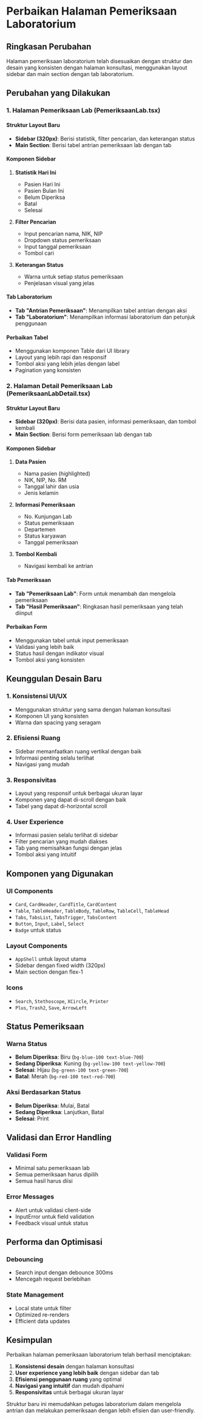 # Perbaikan Halaman Pemeriksaan Laboratorium

## Ringkasan Perubahan

Halaman pemeriksaan laboratorium telah disesuaikan dengan struktur dan desain yang konsisten dengan halaman konsultasi, menggunakan layout sidebar dan main section dengan tab laboratorium.

## Perubahan yang Dilakukan

### 1. Halaman Pemeriksaan Lab (PemeriksaanLab.tsx)

#### Struktur Layout Baru
- **Sidebar (320px)**: Berisi statistik, filter pencarian, dan keterangan status
- **Main Section**: Berisi tabel antrian pemeriksaan lab dengan tab

#### Komponen Sidebar
1. **Statistik Hari Ini**
   - Pasien Hari Ini
   - Pasien Bulan Ini
   - Belum Diperiksa
   - Batal
   - Selesai

2. **Filter Pencarian**
   - Input pencarian nama, NIK, NIP
   - Dropdown status pemeriksaan
   - Input tanggal pemeriksaan
   - Tombol cari

3. **Keterangan Status**
   - Warna untuk setiap status pemeriksaan
   - Penjelasan visual yang jelas

#### Tab Laboratorium
- **Tab "Antrian Pemeriksaan"**: Menampilkan tabel antrian dengan aksi
- **Tab "Laboratorium"**: Menampilkan informasi laboratorium dan petunjuk penggunaan

#### Perbaikan Tabel
- Menggunakan komponen Table dari UI library
- Layout yang lebih rapi dan responsif
- Tombol aksi yang lebih jelas dengan label
- Pagination yang konsisten

### 2. Halaman Detail Pemeriksaan Lab (PemeriksaanLabDetail.tsx)

#### Struktur Layout Baru
- **Sidebar (320px)**: Berisi data pasien, informasi pemeriksaan, dan tombol kembali
- **Main Section**: Berisi form pemeriksaan lab dengan tab

#### Komponen Sidebar
1. **Data Pasien**
   - Nama pasien (highlighted)
   - NIK, NIP, No. RM
   - Tanggal lahir dan usia
   - Jenis kelamin

2. **Informasi Pemeriksaan**
   - No. Kunjungan Lab
   - Status pemeriksaan
   - Departemen
   - Status karyawan
   - Tanggal pemeriksaan

3. **Tombol Kembali**
   - Navigasi kembali ke antrian

#### Tab Pemeriksaan
- **Tab "Pemeriksaan Lab"**: Form untuk menambah dan mengelola pemeriksaan
- **Tab "Hasil Pemeriksaan"**: Ringkasan hasil pemeriksaan yang telah diinput

#### Perbaikan Form
- Menggunakan tabel untuk input pemeriksaan
- Validasi yang lebih baik
- Status hasil dengan indikator visual
- Tombol aksi yang konsisten

## Keunggulan Desain Baru

### 1. Konsistensi UI/UX
- Menggunakan struktur yang sama dengan halaman konsultasi
- Komponen UI yang konsisten
- Warna dan spacing yang seragam

### 2. Efisiensi Ruang
- Sidebar memanfaatkan ruang vertikal dengan baik
- Informasi penting selalu terlihat
- Navigasi yang mudah

### 3. Responsivitas
- Layout yang responsif untuk berbagai ukuran layar
- Komponen yang dapat di-scroll dengan baik
- Tabel yang dapat di-horizontal scroll

### 4. User Experience
- Informasi pasien selalu terlihat di sidebar
- Filter pencarian yang mudah diakses
- Tab yang memisahkan fungsi dengan jelas
- Tombol aksi yang intuitif

## Komponen yang Digunakan

### UI Components
- `Card`, `CardHeader`, `CardTitle`, `CardContent`
- `Table`, `TableHeader`, `TableBody`, `TableRow`, `TableCell`, `TableHead`
- `Tabs`, `TabsList`, `TabsTrigger`, `TabsContent`
- `Button`, `Input`, `Label`, `Select`
- `Badge` untuk status

### Layout Components
- `AppShell` untuk layout utama
- Sidebar dengan fixed width (320px)
- Main section dengan flex-1

### Icons
- `Search`, `Stethoscope`, `XCircle`, `Printer`
- `Plus`, `Trash2`, `Save`, `ArrowLeft`

## Status Pemeriksaan

### Warna Status
- **Belum Diperiksa**: Biru (`bg-blue-100 text-blue-700`)
- **Sedang Diperiksa**: Kuning (`bg-yellow-100 text-yellow-700`)
- **Selesai**: Hijau (`bg-green-100 text-green-700`)
- **Batal**: Merah (`bg-red-100 text-red-700`)

### Aksi Berdasarkan Status
- **Belum Diperiksa**: Mulai, Batal
- **Sedang Diperiksa**: Lanjutkan, Batal
- **Selesai**: Print

## Validasi dan Error Handling

### Validasi Form
- Minimal satu pemeriksaan lab
- Semua pemeriksaan harus dipilih
- Semua hasil harus diisi

### Error Messages
- Alert untuk validasi client-side
- InputError untuk field validation
- Feedback visual untuk status

## Performa dan Optimisasi

### Debouncing
- Search input dengan debounce 300ms
- Mencegah request berlebihan

### State Management
- Local state untuk filter
- Optimized re-renders
- Efficient data updates

## Kesimpulan

Perbaikan halaman pemeriksaan laboratorium telah berhasil menciptakan:
1. **Konsistensi desain** dengan halaman konsultasi
2. **User experience yang lebih baik** dengan sidebar dan tab
3. **Efisiensi penggunaan ruang** yang optimal
4. **Navigasi yang intuitif** dan mudah dipahami
5. **Responsivitas** untuk berbagai ukuran layar

Struktur baru ini memudahkan petugas laboratorium dalam mengelola antrian dan melakukan pemeriksaan dengan lebih efisien dan user-friendly. 